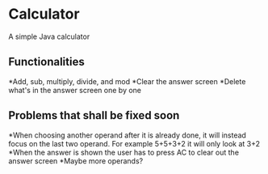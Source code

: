 # Calculator
A simple Java calculator

## Functionalities
*Add, sub, multiply, divide, and mod
*Clear the answer screen
*Delete what's in the answer screen one by one

## Problems that shall be fixed soon
*When choosing another operand after it is already done, it will instead focus on the last two operand. For example 5+5+3+2 it will only look at 3+2
*When the answer is shown the user has to press AC to clear out the answer screen
*Maybe more operands?
